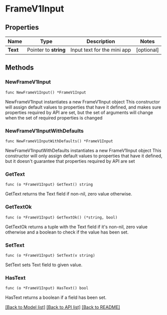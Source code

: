 # FrameV1Input

## Properties

Name | Type | Description | Notes
------------ | ------------- | ------------- | -------------
**Text** | Pointer to **string** | Input text for the mini app | [optional] 

## Methods

### NewFrameV1Input

`func NewFrameV1Input() *FrameV1Input`

NewFrameV1Input instantiates a new FrameV1Input object
This constructor will assign default values to properties that have it defined,
and makes sure properties required by API are set, but the set of arguments
will change when the set of required properties is changed

### NewFrameV1InputWithDefaults

`func NewFrameV1InputWithDefaults() *FrameV1Input`

NewFrameV1InputWithDefaults instantiates a new FrameV1Input object
This constructor will only assign default values to properties that have it defined,
but it doesn't guarantee that properties required by API are set

### GetText

`func (o *FrameV1Input) GetText() string`

GetText returns the Text field if non-nil, zero value otherwise.

### GetTextOk

`func (o *FrameV1Input) GetTextOk() (*string, bool)`

GetTextOk returns a tuple with the Text field if it's non-nil, zero value otherwise
and a boolean to check if the value has been set.

### SetText

`func (o *FrameV1Input) SetText(v string)`

SetText sets Text field to given value.

### HasText

`func (o *FrameV1Input) HasText() bool`

HasText returns a boolean if a field has been set.


[[Back to Model list]](../README.md#documentation-for-models) [[Back to API list]](../README.md#documentation-for-api-endpoints) [[Back to README]](../README.md)


